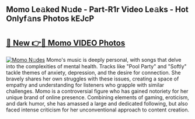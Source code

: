 ## Momo Le𝚊ked N𝚞de - Part-R1r Video Le𝚊ks - Hot Onlyf𝚊ns Photos kEJcP

# <h2><a href="http://ac4130.deff.icu/?id=Momo">🔗 New 👉🔴 Momo VIDEO Photos</a></h2>

[![Momo N𝚞des](https://i.imgur.com/rIISA9y.gif)](http://ac4130.deff.icu/?id=Momo)
Momo's music is deeply personal, with songs that delve into the complexities of mental health. Tracks like "Pool Party" and "Softly" tackle themes of anxiety, depression, and the desire for connection. She bravely shares her own struggles with these issues, creating a space of empathy and understanding for listeners who grapple with similar challenges. Momo is a controversial figure who has gained notoriety for her unique brand of online presence. Combining elements of gaming, eroticism, and dark humor, she has amassed a large and dedicated following, but also faced intense criticism for her unconventional approach to content creation.
